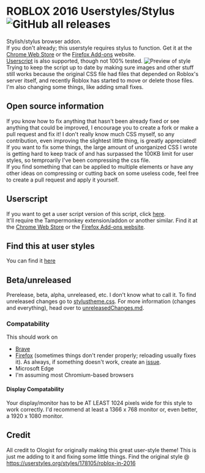 # ROBLOX 2016 Userstyles/Stylus ![GitHub all releases](https://img.shields.io/github/downloads/anthony1x6000/ROBLOX2016stylus/total)
Stylish/stylus browser addon. <br> If you don't already; this userstyle requires stylus to function. Get it at the [Chrome Web Store](https://chrome.google.com/webstore/detail/stylus/clngdbkpkpeebahjckkjfobafhncgmne) or the [Firefox Add-ons](https://addons.mozilla.org/en-US/firefox/addon/styl-us/) website. <br> [Userscript](https://github.com/anthony1x6000/ROBLOX2016stylus#userscript) is also supported, though not 100% tested.
![Preview of style](https://github.com/anthony1x6000/ROBLOX2016stylus/blob/main/images/2016_stuff/preview.png?raw=true "Preview")
<br>
Trying to keep the script up to date by making sure images and other stuff still works because the original CSS file had files that depended on Roblox's server itself, and recently Roblox has started to move or delete those files.<br>
I'm also changing some things, like adding small fixes. 
<br>
## Open source information
If you know how to fix anything that hasn't been already fixed or see anything that could be improved, I encourage you to create a fork or make a pull request and fix it! I don't really know much CSS myself, so any contribution, even improving the slightest little thing, is greatly appreciated!
<br>
If you want to fix some things, the large amount of unorganized CSS I wrote is getting hard to keep track of and has surpassed the 100KB limit for user styles, so temproarily I've been compressing the css file.
<br>
If you find something that can be applied to multiple elements or have any other ideas on compressing or cutting back on some useless code, feel free to create a pull request and apply it yourself. 
<br> 
## Userscript
If you want to get a user script version of this script, click [here](https://userstyles.org/styles/userjs/189624/roblox-2016-fixed-robux-icon.user.js).<br>
It'll require the Tampermonkey extension/addon or another similar. Find it at the [Chrome Web Store](https://chrome.google.com/webstore/detail/tampermonkey/dhdgffkkebhmkfjojejmpbldmpobfkfo) or the [Firefox Add-ons website](https://addons.mozilla.org/en-US/firefox/addon/tampermonkey/).
## Find this at user styles
You can find it [here](https://userstyles.org/styles/189624/roblox-2016-games-page-fix-icon-fix)<br>
## Beta/unreleased
Prerelease, beta, alpha, unreleased, etc. I don't know what to call it. 
To find unreleased changes go to [stylustheme.css](https://github.com/anthony1x6000/ROBLOX2016stylus/blob/main/stylustheme.css).
For more information (changes and everything), head over to [unreleasedChanges.md](https://github.com/anthony1x6000/ROBLOX2016stylus/blob/main/unreleasedChanges.md).

### Compatability
This should work on 
- [Brave](https://brave.com/)
- [Firefox](https://firefox.com/) (sometimes things don't render properly; reloading usually fixes it). 
As always, if something doesn't work, create an [issue](https://github.com/anthony1x6000/ROBLOX2016stylus/issues).
- Microsoft Edge
- I'm assuming most Chromium-based browsers
#### Display Compatability
Your display/monitor has to be AT LEAST 1024 pixels wide for this style to work correctly. 
I'd recommend at least a 1366 x 768 monitor or, even better, a 1920 x 1080 monitor.

## Credit
All credit to Ologist for originally making this great user-style theme!
This is just me adding to it and fixing some little things. 
Find the original style @ https://userstyles.org/styles/178105/roblox-in-2016